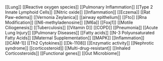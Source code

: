 [[Lung]]
[[Reactive oxygen species]]
[[Pulmonary Inflammation]]
[[Type 2 Innate Lymphoid Cells]]
[[Nitric oxide]]
[[Inflammation]]
[[Eczema]]
[[Rat Paw-edema]]
[[Vernonia Zeylanica]]
[[airway epithelium]]
[[Fto]]
[[Rna Modification]]
[[N6-methyladenosine]]
[[M6a]]
[[Foxj1]]
[[Motile Ciliogenesis]]
[[Tuberculosis]]
[[Vitamin D]]
[[COPD]]
[[Pneumonia]]
[[Acute Lung Injury]]
[[Pulmonary Diseases]]
[[Fatty acids]]
[[N-3 Polyunsaturated Fatty Acids]]
[[Maternal Supplementation]]
[[MAPK]]
[[Inflammation]]
[[ICAM-1]]
[[Th2 Cytokines]]
[[Dk-1108]]
[[Enzymatic activity]]
[[Nephrotic syndrome]]
[[corticosteroid]]
[[Multi-drug-resistant]]
[[Inhaled Corticosteroids]]
[[Functional genes]]
[[Gut Microbiome]]
